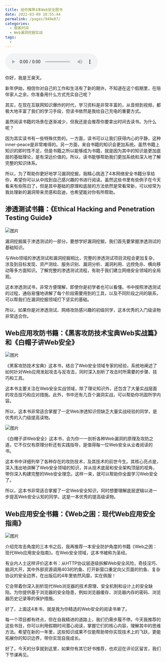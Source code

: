 ```yaml
---
title: 给你推荐4本Web安全图书
date: 2022-03-09 18:55:44
permalink: /pages/940e07/
categories:
  - 极客时间
  - Web漏洞挖掘实战
tags:
  - 
---
```

<audio title="春节策划（二）.给你推荐4本Web安全图书" src="https://static001.geekbang.org/resource/audio/53/ae/53187ec0b961b29ec7845545d414a3ae.mp3" controls="controls"></audio> 
<p>你好，我是王昊天。</p><p>新年伊始，相信你对自己的工作和生活有了新的期许。不知道在这个假期里，在陪伴家人之余，你准备用什么方式充实自己呢？</p><p>其实，在现在互联网知识爆炸的时代，学习资料是非常丰富的，从音频到视频，都极大地丰富了我们的学习手段，但读书依然是我给自己充电的重要方式。</p><p>虽然阅读书籍的场景在逐渐减少，但我还是会推荐你要拿出时间去读书。为什么呢？</p><p>因为其实读书有一些特殊优势的。一方面，读书可以让我们获得内心的平静，这种inner-peace是非常难得的。另一方面，来自书籍的知识会更加系统。虽然书籍上知识的即时性不足，但是书籍之所以能够成为书籍，就是因为其中的知识是更加底层的基础理论，是有深远价值的。所以，读书能够帮助我们更加系统和深入地了解完整的知识体系。</p><p>所以，为了帮助你更好地学习漏洞挖掘，我精心挑选了4本网络安全书籍分享给你，希望你可以从中找到自己感兴趣的书进行阅读。虽然这些书里有些例子在今天看来有些陈旧了，但是其中基础的原理和底层的方法依然是常看常新，可以经常为我处理新的漏洞带来灵感和启迪，也希望能对你有所帮助。</p><h2>渗透测试书籍：《Ethical Hacking and Penetration Testing Guide》</h2><!-- [[[read_end]]] --><p><img src="https://static001.geekbang.org/resource/image/92/ff/925e17b9bbd1552e207bfe024b513bff.jpg?wh=350x500" alt="图片"></p><p>漏洞挖掘属于渗透测试的一部分。要想学好漏洞挖掘，我们首先要掌握渗透测试的基础知识。</p><p>与Web领域的渗透测试和漏洞挖掘相比，完整的渗透测试项目流程会更加复杂，涉及到目标发现、资产测绘、服务识别、漏洞分析、漏洞利用、远控免杀、横向移动等多方面知识。了解完整的渗透测试流程，有助于我们建立网络安全领域的全局观。</p><p>这本渗透测试书，非常方便理解，即使你是初学者也可以看懂。书中按照渗透测试的过程，通俗易懂地讲解了每个阶段需要用到的工具，以及不同阶段之间的联系，可以帮我们在漏洞挖掘领域打下坚实的基础。</p><p>所以，如果你是对渗透测试、网络攻防感兴趣的初级同学，这本优秀的入门级读物非常适合你。</p><h2>Web应用攻防书籍：《黑客攻防技术宝典Web实战篇》和《白帽子讲Web安全》</h2><p><img src="https://static001.geekbang.org/resource/image/4d/70/4d71266c4796e89ef51e08a133fa2f70.jpg?wh=350x449" alt="图片"></p><p>《黑客攻防技术宝典》这本书，结合了Web安全领域专家的经验，系统地阐述了如何针对Web应用发起攻击与反攻击，同时深入剖析了攻击时所需要的步骤、技巧和工具。</p><p>这本书主要关注在Web安全实战领域，除了理论知识外，还包含了大量实战层面的攻击技巧和应对措施。此外，书中还有几百个漏洞实战，可以帮助你巩固所学内容。</p><p>所以，这本书非常适合掌握了一定Web渗透知识但缺乏大量实战经验的同学，是优秀的入门级提高读物。</p><p><img src="https://static001.geekbang.org/resource/image/29/81/29def9yy68eba69394bc7c0ac1d51081.jpg?wh=350x495" alt="图片"></p><p>《白帽子讲Web安全》这本书，会为你一一剖析各种Web漏洞的原理及攻防之道。它不仅仅有原理分析还有实践指导，是值得每一位Web安全从业者阅读的书。</p><p>这本书中详细列举了各种存在的攻防技术，及其技术的前世今生。其核心亮点是，深入浅出地讲解了Web安全领域的知识，并从技术底层和安全架构顶层的视角，带你深入构建完整的Web安全理念。这样一来，就可以帮助你全面学习Web安全了。</p><p>所以，这本书非常适合掌握了一定Web安全知识，同时想要理解底层逻辑以进一步提高Web安全认知的同学。这是一本优秀的提高级读物。</p><h2>Web应用安全书籍：《Web之困：现代Web应用安全指南》</h2><p><img src="https://static001.geekbang.org/resource/image/96/y2/969c2c898c6d9980ee420f4daf445yy2.jpg?wh=350x460" alt="图片"></p><p>介绍完攻击角度的三本书之后，我再推荐一本安全防护角度的书籍《Web之困：现代Web应用安全指南》。在Web安全领域，这本书被称为圣经。</p><p>有业内人士这样评价这本书：从HTTP协议层逐级拆解Web安全风险，奇技淫巧、脑洞大开，其中外部资源调用403的钓鱼、打开新窗口重定向父页面的钓鱼、复杂协议的安全边界，在出版后的4年里依然风靡，实在佩服！</p><p>它会带着你深入剖析现代Web浏览器的技术原理、安全机制和设计上的安全缺陷，为你提供基于浏览器的安全隐患，例如浏览器缓存、浏览器内存的密码、浏览器历史记录等的保护措施。</p><p>好了，上面这4本书，就是我为你精选的Web安全的阅读书单了。</p><p>每一个项目都有终点，但在自我精进的道路上，我们仍需步履不停。今天我推荐的这些书目，你可以利用假期时间潜心阅读，掌握它们的核心内容，理解其中的思维方法。希望在新的一年里，这些知识成果不仅能帮助带你实现技术上的飞跃，更能拓展你的知识边界，带你实现自我成长。</p><p>好了，今天的分享就到这里，如果你有其它好书推荐，也欢迎在评论区留言，我们下节课再见。</p>